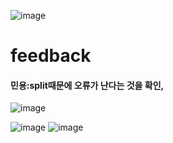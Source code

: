 ![image](https://user-images.githubusercontent.com/104501394/230601307-405d4643-9560-4ce9-8929-f4ee2d53985f.png)
# feedback
#### 민용:split때문에 오류가 난다는 것을 확인,
![image](https://user-images.githubusercontent.com/104501394/230710973-9679d9f9-873c-4ddc-8a40-db25b144a8d3.png)

![image](https://user-images.githubusercontent.com/104501394/230710994-66720cae-15ba-41a6-8f32-fb49ffaaee99.png)
![image](https://user-images.githubusercontent.com/104501394/230711008-9492b4cb-515e-48ef-b4f5-ed892a14cd5c.png)

